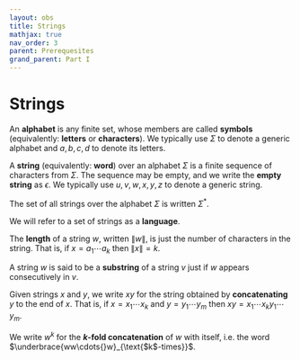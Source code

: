 ```yaml
---
layout: obs
title: Strings
mathjax: true
nav_order: 3
parent: Prerequesites
grand_parent: Part I
---
```


# Strings

An __alphabet__ is any finite set, whose members are called __symbols__ (equivalently: __letters__ or __characters__).  We typically use $\Sigma$ to denote a generic alphabet and $a,b,c,d$ to denote its letters.

A __string__ (equivalently: __word__) over an alphabet $\Sigma$ is a finite sequence of characters from $\Sigma$.  The sequence may be empty, and we write the __empty string__ as $\epsilon$.  We typically use $u,v,w,x,y,z$ to denote a generic string.

The set of all strings over the alphabet $\Sigma$ is written $\Sigma^*$.

We will refer to a set of strings as a __language__.

The __length__ of a string $w$, written $\|w\|$, is just the number of characters in the string.  That is, if $x = a_1\cdots{}a_k$ then $\|x\| = k$.

A string $w$ is said to be a __substring__ of a string $v$ just if $w$ appears consecutively in $v$.

Given strings $x$ and $y$, we write $xy$ for the string obtained by __concatenating__ $y$ to the end of $x$.  That is, if $x = x_1\cdots{}x_k$ and $y = y_1 \cdots{} y_m$ then $xy = x_1\cdots{}x_k y_1 \cdots{} y_m$.

We write $w^k$ for the __$k$-fold concatenation__ of $w$ with itself, i.e. the word $\underbrace{ww\cdots{}w}_{\text{$k$-times}}$.
